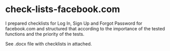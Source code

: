 # check-lists-facebook.com

I prepared checklists for Log In, Sign Up and Forgot Password for facebook.com and structured that according to the importance of the tested functions and the priority of the tests. 

See .docx file with checklists in attached.

